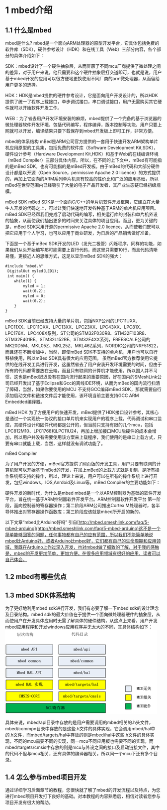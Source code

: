 # 1 mbed介绍 #
## 1.1 什么是mbed ##
mbed是什么?
mbed是一个面向ARM处理器的原型开发平台，它具体包括免费的软件库（SDK），硬件参考设计（HDK）和在线工具（Web）三部分内容，各个部分的具体介绍如下：

SDK：mbed设计了一个硬件抽象层，从而屏蔽了不同mcu厂商提供了微处理之间的差异，对于用户来说，他只需要和这个硬件抽象层打交道即可，也就是说，用户基于mbed开发的应用可以很方便地更换使用不同厂商的arm微处理器，从而留给用户更多的选择。

HDK：HDK是mbed提供的硬件参考设计，它是面向用户开发设计的，所以HDK提供了统一了程序上载接口，单步调试接口，串口调试接口，用户无需购买其它硬件就可以开始软件开发工作。

WEB：为了省去用户开发环境安装的麻烦，mbed提供了一个完备的基于浏览器的微处理器软件开发环境，包括代码编写，程序编译，版本控制等功能，用户只要上网就可以开发，编译结果只要下载保存到mbed开发板上即可工作，非常方便。

mbed的体系结构
mBed是ARM公司官方提供的一套用于快速开发ARM架构单片机应用原型的工具集，包括免费的软件库（Software Development Kit,SDK），硬件设计参考（Hardware Development Kit,HDK）和基于Web的在线编译环境（mBed Compiler）三部分具体内容。所以，在不同的上下文中，mBed有可能指的是mBed SDK，也有可能指的是mBed开发板。由于mBed的代码和大部分硬件设计都是以开源（Open Source，permissive Apache 2.0 licence）的方式提供的，再加上它面向的ARM系列单片机具有较高的性价比和广泛的应用基础，所以mBed在世界范围内已经吸引了大量的电子产品开发者，其产业生态链已经初级规模。
   
 mBed SDK
mBed SDK是一个面向C/C++的单片机软件开发框架，它建立在大量牛人开发的代码之上，可以让我们快速地开发各种基于ARM的单片机应用项目。mBed SDK已经帮我们完成了启动代码的编写，相关运行库的封装和单片机外设的抽象，从而使我们抽出更多的时间来关注具体的项目应用。而且，更为关键的是，mBed SDK采用开源的permissive Apache 2.0 licence，从而使我们既可以把它应用于个人学习，也可以应用于商业研发，为日后的产品销售做好准备。

下面是一个基于mBed SDK开发的LED（发光二极管）闪烁程序，同样的功能，如果我们从头开始编写那可能需要上百行代码，而这里只需要10行，而且代码清晰易懂，更接近人的思维方式，这足以显示mBed SDK的强大：
```{c}
#include "mbed.h"
 DigitalOut myled(LED1);
 int main() {
    while(1) {
        myled = 1;
        wait(0.2);
        myled = 0;
        wait(0.2);
    }
}
```
mBed SDK当前已经支持大量的单片机，包括NXP公司的LPC11UXX、LPC11XX、LPC11CXX、LPC13XX、LPC23XX、LPC43XX、LPC81X、LPC176X、LPC408X系列，ST公司的STM32F030R8、STM32F103R8、STM32F401RE、STM32L152RE、STM32F4XX系列，FREESCALE公司的MK20D5M、MKL05Z、MKL25Z、MKL46Z系列，NORDIC公司的NRF51822，而且还在不断增加中，当然，即使mBed SDK不支持的单片机，用户也可以自行移植使用，所以mBed SDK具有很大的应用范围。
虽然mBed官方推荐使用它提供的在线开发工具进行开发，这虽然省去了用户安装开发环境需要的时间，但由于所有的代码都需要放在云端，而且只有联网的计算机才能使用，所以国人并不习惯，这也是mBed迟迟没有在国内流行起来的重要原因，好在国内的SMeshLink公司已经开发出了基于Eclipse和Gcc的离线IDE环境，从而为mBed的国内流行扫清了障碍，当然，如果你要使用的MCU 不支持GCC编译mBed SDK，那就需要自行添加启动文件和链接文件后才能使用，该环境当前主要支持GCC ARM Embedded编译器。

mBed HDK
 为了方便用户的快速开发，mBed提供了HDK接口设计参考，其核心是通过一个实现统一协议的接口单片机来实现用户的程序上载，代码调试和串口监控，其硬件设计和固件代码都是公开的，但当前只支持有限的几个mcu，包括LPC812M10、LPC1768和LPC11U24，再加上增加接口MCU后硬件的成本会增加，所以用户并没有需要使用该方案来上载程序，我们使用的是串口上载方式，只要有串口就能上载，当然，这样就没有调试功能了。

mBed Compiler

为了用户开发的方便，mBed官方提供了网页版的开发工具，用户只要有联网的计算机就可以开始基于mBed的开发，在加上mBed的上载方式就是复制，是所有操作系统都支持的操作，所以，理论上来说，用户可以在所有的操作系统上进行开发，包括windows，IOS,Anrdoid及Linux等。mBed Compiler的主要功能如下：

硬件开发的新时代，为什么是mbed
mbed是一个以ARM控制器为基础的软件开发平台，旨在统一基于ARM控制器软件开发平台。ARM控制器软件开发平台 第一阶段，面向控制器的寄存器操作；第二阶段ARM公司推出Cortex M处理器时，各半导体推出对寄存器操作函数库；第三阶段应该就是mbed所开启的新的。

以下文章“mbed比Arduino好吗”
引自[http://mbed.smeshlink.com/faq/5-mbed-arduino](http://mbed.smeshlink.com/faq/5-mbed-arduino)这不是一个简单能够回答的问题，任何事物都有自己的应有范围，所以我们不能简单地说mbed比Arduino好，或者Arduino比mbed好，它们都有自己的生命周期和应用领域，我既在Arduino上作过深入开发，也对mbed做了细致的了解，对于我的感触是，mbed的开发更加简单，更加方便。在很多应用领域有很好的应用，读者可以自己体会。
## 1.2 mbed有哪些优点 ##

## 1.3 mbed SDK体系结构 ##

为了更好地利用mbed sdk进行开发，我们有必要了解一下mbed sdk的设计理念及目录结构。mbed sdk的最大价值在于提供一个面向微处理器硬件的抽象层，从而使用户在开发具体应用时无需了解具体的硬件结构，从这点上来看，用户开发mbed应用程序和开发windows应用程序并无太大的不同，其具体结构如下：
![mbed 体系结构](../figures/mbed.png)

具体来说，mbed/api目录中存放的是用户需要调用的mbed相关的.h头文件，mbed/commpn目录中存放的是这些.h文件的具体实现，它会调用mbed/hal中的.h文件，而mbed/targets/hal中存放的则是mbed/hal中这些.h文件的具体实现，不同的mcu需要不同的实现，同一mcu不同应用板也需要不同的实现，而mbed/targets/cmsis中存放的则是mcu与外设之间的接口及启动链接文件，其中的代码不但与mcu相关，还有具体的编译器相关，所以同一个mcu下还有多个目录。

## 1.4 怎么参与mbed项目开发 ##

通过详细学习后面章节的教程，您很快就了解了mbed的开发流程以及特点，为您进行mbed项目开发打下良好的基础。对本教程的内容熟悉后，相信对读者您参与项目开发有很大的帮助。